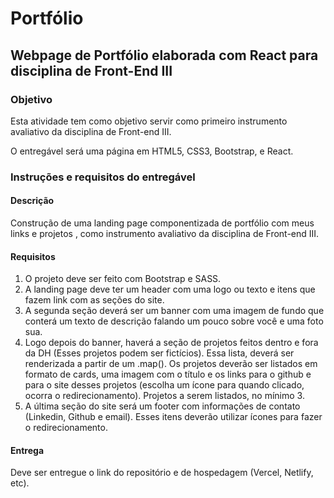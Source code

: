 # Portfólio
## Webpage de Portfólio elaborada com React para disciplina de Front-End III

### Objetivo

Esta atividade tem como objetivo servir como primeiro instrumento avaliativo da disciplina de Front-end III.

O entregável será uma página em HTML5, CSS3, Bootstrap, e React.

### Instruções e requisitos do entregável

#### Descrição

Construção de uma landing page componentizada de portfólio com meus links e projetos , como instrumento avaliativo da disciplina de Front-end III.

#### Requisitos

1. O projeto deve ser feito com Bootstrap e SASS.
2. A landing page deve ter um header com uma logo ou texto e itens que fazem link com as seções do site.
3. A segunda seção deverá ser um banner com uma imagem de fundo que conterá um texto de descrição falando um pouco sobre você e uma foto sua.
4. Logo depois do banner, haverá a seção de projetos feitos dentro e fora da DH (Esses projetos podem ser fictícios). Essa lista, deverá ser renderizada a partir de um .map(). Os projetos deverão ser listados em formato de cards, uma imagem com o título e os links para o github e para o site desses projetos (escolha um ícone para quando clicado, ocorra o redirecionamento). Projetos a serem listados, no mínimo 3.
5. A última seção do site será um footer com informações de contato (Linkedin, Github e email). Esses itens deverão utilizar ícones para fazer o redirecionamento.

#### Entrega

Deve ser entregue o link do repositório e de hospedagem (Vercel, Netlify, etc).
